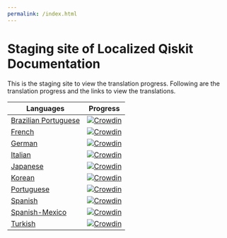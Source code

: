 ```yaml
---
permalink: /index.html
---
```


# Staging site of Localized Qiskit Documentation

This is the staging site to view the translation progress. Following are the translation progress and the links to view the translations.

| Languages | Progress |
|-----------|----------|
| [Brazilian Portuguese](https://sooluthomas.github.io/qiskit-translations/locale/pt_BR/) | [![Crowdin](https://badges.crowdin.net/qiskit-docs/localized.svg)](https://crowdin.com/project/qiskit-docs/pt-BR#) |
| [French](https://sooluthomas.github.io/qiskit-translations/locale/fr_FR/) | [![Crowdin](https://badges.crowdin.net/qiskit-docs/localized.svg)](https://crowdin.com/project/qiskit-docs/fr#) |
| [German](https://sooluthomas.github.io/qiskit-translations/locale/de_DE/) | [![Crowdin](https://badges.crowdin.net/qiskit-docs/localized.svg)](https://crowdin.com/project/qiskit-docs/de#) |
| [Italian](https://sooluthomas.github.io/qiskit-translations/locale/it_IT/) | [![Crowdin](https://badges.crowdin.net/qiskit-docs/localized.svg)](https://crowdin.com/project/qiskit-docs/it#) |
| [Japanese](https://sooluthomas.github.io/qiskit-translations/locale/ja_JP/) | [![Crowdin](https://badges.crowdin.net/qiskit-docs/localized.svg)](https://crowdin.com/project/qiskit-docs/ja#) |
| [Korean](https://sooluthomas.github.io/qiskit-translations/locale/ko_KR/) | [![Crowdin](https://badges.crowdin.net/qiskit-docs/localized.svg)](https://crowdin.com/project/qiskit-docs/ko#) |
| [Portuguese](https://sooluthomas.github.io/qiskit-translations/locale/pt_PT/) | [![Crowdin](https://badges.crowdin.net/qiskit-docs/localized.svg)](https://crowdin.com/project/qiskit-docs/pt-PT#) |
| [Spanish](https://sooluthomas.github.io/qiskit-translations/locale/es_ES/) | [![Crowdin](https://badges.crowdin.net/qiskit-docs/localized.svg)](https://crowdin.com/project/qiskit-docs/es-ES#) |
| [Spanish-Mexico](https://sooluthomas.github.io/qiskit-translations/locale/es_MX/) | [![Crowdin](https://badges.crowdin.net/qiskit-docs/localized.svg)](https://crowdin.com/project/qiskit-docs/es-MX#) |
| [Turkish](https://sooluthomas.github.io/qiskit-translations/locale/tr_TR/) | [![Crowdin](https://badges.crowdin.net/qiskit-docs/localized.svg)](https://crowdin.com/project/qiskit-docs/tr#) |
